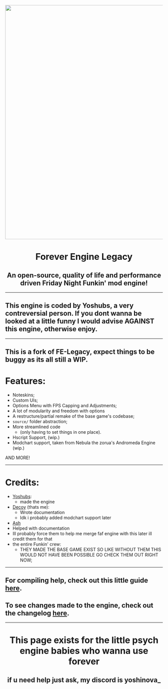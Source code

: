 <p align="center">
  <img src="https://media.discordapp.net/attachments/916918345255751690/930068118938730526/legacy.png" width="750"/></a>
  <h1 align="center">Forever Engine Legacy</h1>
  <h2 align="center">An open-source, quality of life and performance driven Friday Night Funkin' mod engine!</h2>
</p>

----------------------------------------------
## This engine is coded by Yoshubs, a very contreversial person. If you dont wanna be looked at a little funny I would advise AGAINST this engine, otherwise enjoy.
----------------------------------------------
This is a fork of FE-Legacy, expect things to be buggy as its all still a WIP.
----------------------------------------------
# Features:
* Noteskins;
* Custom UIs;
* Options Menu with FPS Capping and Adjustments;
* A lot of modularity and freedom with options
* A restructure/partial remake of the base game's codebase;
* ``source/`` folder abstraction;
* More streamlined code
    * (only having to set things in one place).
* Hscript Support, (wip.)
* Modchart support, taken from Nebula the zorua's Andromeda Engine (wip.)
  
         

AND MORE!

----------------------------------------------
# Credits:
* [Yoshubs](https://github.com/Yoshubs):
    * made the engine
* [Decoy](https://github.com/ItsDecoy) (thats me):
  * Wrote documentation
  * Idk i probably added modchart support later
*  [Ash](https://github.com/Ash-Stat-SYS)
  *  Helped with documentation
  *  Ill probably force them to help me merge faf engine with this later ill credit them for that
* the entire Funkin' crew:
    * THEY MADE THE BASE GAME EXIST SO LIKE WITHOUT THEM THIS WOULD NOT HAVE BEEN POSSIBLE GO CHECK THEM OUT RIGHT NOW;

----------------------------------------------
## For compiling help, check out this little guide [here](/docs/COMPILE-HELP.md).
## To see changes made to the engine, check out the changelog [here](/CHANGELOG.md).
----------------------------------------------
<h1 align="center">This page exists for the little psych engine babies who wanna use forever</h1>
<h2 align="center">if u need help just ask, my discord is yoshinova_</h2>
